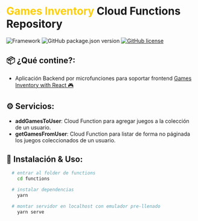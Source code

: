 # <span style="color: #FECE03">Games Inventory</span> Cloud Functions Repository

![Framework](https://img.shields.io/badge/Framework-Cloud_Functions-blue?style=flat-square) ![GitHub package.json version](https://img.shields.io/github/package-json/v/HackbIade/react-games-inventory?style=flat-square) [![GitHub license](https://img.shields.io/github/license/HackbIade/react-games-inventory?style=flat-square)](https://github.com/HackbIade/react-games-inventory/blob/main/LICENSE)

## 📦 ¿Qué contine?:

- Aplicación Backend por microfunciones para soportar frontend
  [Games Inventory with React 🎮](https://github.com/HackbIade/react-games-inventory)

## ⚙️ Servicios:

- **addGamesToUser**: Cloud Function para agregar juegos a la colección de un usuario.
- **getGamesFromUser**: Cloud Function para listar de forma no páginada los juegos coleccionados de un usuario.

## 🏁 Instalación & Uso:

```bash
  # entrar al folder de functions
    cd functions

  # instalar dependencias
    yarn

  # montar servidor en localhost con emulador pre-llenado
    yarn serve
```
